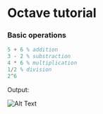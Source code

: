 # Octave tutorial

### Basic operations

```octave
5 + 6 % addition
3 - 2 % substraction
4 * 6 % multiplication 
1/2 % division
2^6
```
Output:

![Alt Text](https://i.ibb.co/3THbNq3/2019-02-12-17-48-14.png)